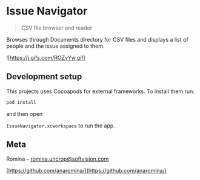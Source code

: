 # Issue Navigator
> CSV file browser and reader

Browses through Documents directory for CSV files and displays a list of people and the issue assigned to them.

![https://j.gifs.com/ROZvYw.gif]

## Development setup

This projects uses Cocoapods for external frameworks. To install them run:

```sh
pod install
```
and then open

```IssueNavigator.xcworkspace``` to run the app.

## Meta

Romina – romina.uncrop@softvision.com

[https://github.com/anaromina/](https://github.com/anaromina/)

[swift-image]:https://img.shields.io/badge/swift-3.0-orange.svg
[swift-url]: https://swift.org/